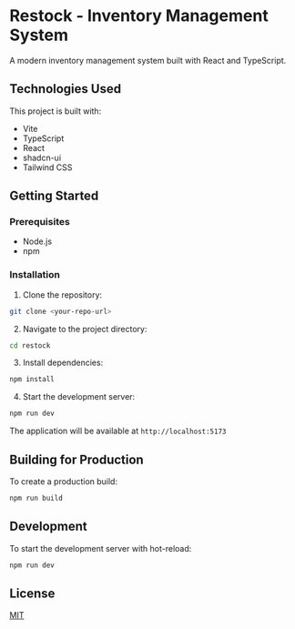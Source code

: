 # Restock - Inventory Management System

A modern inventory management system built with React and TypeScript.

## Technologies Used

This project is built with:
- Vite
- TypeScript
- React
- shadcn-ui
- Tailwind CSS

## Getting Started

### Prerequisites
- Node.js
- npm

### Installation

1. Clone the repository:
```sh
git clone <your-repo-url>
```

2. Navigate to the project directory:
```sh
cd restock
```

3. Install dependencies:
```sh
npm install
```

4. Start the development server:
```sh
npm run dev
```

The application will be available at `http://localhost:5173`

## Building for Production

To create a production build:

```sh
npm run build
```

## Development

To start the development server with hot-reload:

```sh
npm run dev
```

## License

[MIT](LICENSE)